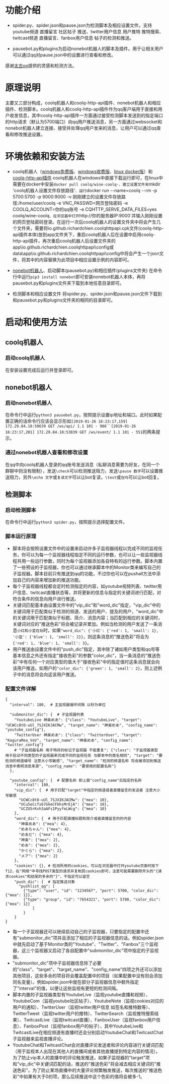 # 功能介绍
  * spider.py、spider.json和pause.json为检测脚本及相应设置文件。支持youtube频道 直播留言 社区帖子 推送、twitter用户信息 用户推特 推特搜索、twitcast频道 直播留言、fanbox用户信息 帖子的检测和推送。  
  
  * pausebot.py和plugins为启动nonebot机器人的脚本及插件。用于让相关用户可以通过qq对pause.json中的设置进行查看和修改。  

感谢[太古oo](https://www.bilibili.com/read/cv4603796)提供的灵感和检测方法。


# 原理说明
主要又三部分构成，coolq机器人和coolq-http-api插件、nonebot机器人和相应插件、检测脚本。coolq机器人和coolq-http-api插件作为qq客户端用于直接和用户收发信息，其中coolq-http-api插件一方面通过接受检测脚本发送到的指定端口的http请求（默认为5700端口）向qq用户推送消息，另一方面通过websocket和nonebot机器人建立连接、接受并处理qq用户发来的消息，让用户可以通过qq查看和修改推送设置。


# 环境依赖和安装方法
  * coolq机器人（[windows免费版](https://cqp.cc/)、[windows收费版](https://cqp.cc/t/14901)、[linux docker版](https://cqp.cc/t/34558)）和[coolq-http-api插件](https://github.com/richardchien/coolq-http-api/releases)
  coolq机器人在windows中直接下载运行即可，在linux中需要在docker中安装`docker pull coolq/wine-coolq·、建立设置文件夹`mkdir 'coolq机器人设置文件存放路径'`、运行`docker run --name=coolq --rm -p 5700:5700 -p 9000:9000 -v 刚刚建立的设置文件存放路径:/home/user/coolq -e VNC_PASSWD=网页登陆密码 -e COOLQ_ACCOUNT=你的qq账号 -e CQHTTP_SERVE_DATA_FILES=yes coolq/wine-coolq`、在浏览器中打开`http://你的服务器IP:9000`并输入刚刚设置的网页登陆密码登录。在运行一次后coolq机器人的设置文件夹中将会产生几个文件夹，需要将io.github.richardchien.coolqhttpapi.cpk文件(coolq-http-api插件本体)放到app文件夹下，重启coolq机器人后在设置中启用coolq-http-api插件，再次重启coolq机器人后设置文件夹的app\io.github.richardchien.coolqhttpapi\config或data\app\io.github.richardchien.coolqhttpapi\config中将会产生一个json文件，将其中的内容替换为此项目中相应设置示例的内容即可。

  * [nonebot机器人](https://nonebot.cqp.moe/)、启动脚本(pausebot.py)和相应插件(plugins文件夹)
  在命令行中运行`pip3 install nonebot`即可安装nonebot机器人本体，再将pausebot.py和plugins文件夹下载到本地任意目录即可。

  * 检测脚本和相应设置文件
  将spider.py、spider.json和pause.json文件下载到和pausebot.py和plugins文件夹的相同的目录即可。


# 启动和使用方法
## coolq机器人
### 启动coolq机器人
在安装设置完成后运行并登录即可。  


## nonebot机器人
### 启动nonebot机器人
在命令行中运行`python3 pausebot.py`，按照提示设置ip地址和端口。此时如果配置正确的话命令行应该会显示形如`[2019-01-26 16:23:17,159] 172.29.84.18:50639 GET /ws/api/ 1.1 101 - 986``[2019-01-26 16:23:17,201] 172.29.84.18:53839 GET /ws/event/ 1.1 101 - 551`的两条提示。  

### 通过nonebot机器人查看和修改设置
在qq中向coolq机器人登录的qq账号发送消息（私聊消息需要为好友，在同一个群聊中则没有限制），发送`\check`可以检测推送阻力，发送`\pause 数字`可以设置推送阻力，另外`\echo 文字`或`复读文字`可以让bot复读，`\test`或`在吗`可以让bot回复。  


## 检测脚本
### 启动检测脚本
在命令行中运行`python3 spider.py`，按照提示选择配置文件。  

### 脚本运行原理
  * 脚本将会按照设置文件中的设置来启动许多子监视器线程以完成不同的监视任务，你可以为每一个监视器线程指定不同的运行参数，也可以让一些监视器线程共用一些运行参数，同时为每个监视器添加各自特有的运行参数。脚本内置了一些预设的子监视器，你也可以通过继承脚本中的Monitor类来编写自己的子监视器。脚本目前只有推送到qq的功能，不过你也可以在pushall方法中添加自己的内容来增加新的推送功能。
  * 每个子监视器线程都会定时检测指定的内容，如youtube视频列表、twitter用户信息、twitcast直播状态等，并将更新的信息与指定的关键词进行匹配，对符合条件的信息向用户进行推送。
  * 关键词匹配基本由设置文件中的"vip_dic"和"word_dic"指定，"vip_dic"中的关键词用于匹配类似于检测的频道、发送的用户、提及的用户，"word_dic"中的关键词用于匹配类似于标题、简介、消息内容；当匹配到相应的关键词时，关键词对应的"推送色彩"将会被记录并累加。例如当检测的用户发送了一条消息`小红和小蓝在玩`时，如果`"word_dic": {'小红': {'red': 1, 'small': 1}, '小蓝': {'blue': 1, 'small': 2}}`，则这条消息的"推送色彩"将会为`{'red': 1, 'blue': 1, 'small': 3}`。
  * 用户推送由设置文件中的"push_dic"指定，其中除了诸如用户类型和qq号等基本信息之外还有指定"接收色彩"的参数"color_dic"，当一条消息的"推送色彩"中有任何一个对应类型的值大于"接收色彩"中的指定值时这条消息就会向该用户推送。如用户的`"color_dic": {'green': 1, 'small': 2}`，则上述例子中的消息将会向这该用户推送。

### 配置文件详解
```
{
  "interval": 180,  # 主监视器循环间隔 以秒为单位
  
  "submonitor_dic": {  # 子监视器列表
    "YoutubeLive 神楽めあ": {"class": "YoutubeLive", "target": "UCWCc8tO-uUl_7SJXIKJACMw", "target_name": "神楽めあ", "config_name": "youtube_config"},
    "TwitterUser 神楽めあ": {"class": "TwitterUser", "target": "KaguraMea_VoV", "target_name": "神楽めあ", "config_name": "twitter_config"}
    # "子监视器名称 用于特异的标记子监视器 不能重复": {"class": "子监视器类型 用于启动不同类型的子监视器来完成不同的监视任务 与脚本中的类名相同", "target": "要检测的频道编号 注意大小写敏感", "target_name": "检测的频道名称 将会被添加到推送消息中表明消息来源", "config_name": "要使用的配置名称"}
  },
  
  "youtube_config": {  # 配置名称 即上面"config_name"后指定的名称
    "interval": 180,
    "vip_dic": {  # 用于匹配"target"中指定的频道或者直播留言的发送者 注意大小写敏感
      "UCWCc8tO-uUl_7SJXIKJACMw": {"mea": 10},
      "UCu5eCcfs67GkeCFbhsMrEjA": {"mea": 10},
      "UCZU5rKvh3aAFs1PyyfeLWcg": {"mea": 10}
    },
    "word_dic": {  # 用于匹配直播标题和简介或者直播留言的的内容
      "神楽めあ": {"mea": 4},
      "めあちゃん": {"mea": 4},
      "めあだ": {"mea": 4},
      "神楽": {"mea": 2},
      "めあ": {"mea": 2},
      "かぐら": {"mea": 2},
      "メア": {"mea": 2}
    },
    "cookies": {}, # 检测所用的cookies，可以在浏览器中打开youtube页面时按下f12，在"网络"中寻找POST类型的请求并复制其cookies即可，注意可能需要删除开头的"{请求cookies"和结尾的多余的"}"，不指定可以留空
    "push_dic": {  # 指定推送对象
      "pushlist_qq": [
        {"type": "user", "id": "1234567", "port": 5700, "color_dic": {"mea": 1}},
        {"type": "group", "id": "7654321", "port": 5700, "color_dic": {"mea": 1}}
			]
		}
	}
}
```

  * 每一个子监视器还可以继续启动自己的子监视器，只要指定的配置中还有"submonitor_dic"项并且添加了相应的子监视器信息的话。例如spider.json中就先启动了基于Monitor类的"Youtube"、"Twitter"、"Fanbox"三个监视器，这三个监视器又启动了各自配置中"submonitor_dic"项中指定的子监视器。
  * "submonitor_dic"项中子监视器信息除了必要的"class"、"target"、"target_name"、"config_name"四项之外还可以添加其他项目，这些多余的项目将会覆盖配置中的项目（如果配置中没有则会添加同名变量）。例如spider.json中就在部分子监视器信息中额外指定了"interval"的值，以便让这些监视有更短的检测间隔。
  * 脚本内置的子监视器类型有YoutubeLive（监视youtube直播和视频）、YoutubeCom（监视youtube社区帖子）、YoutubeNote（监视cookies对应的用户的通知）、TwitterUser（监视twitter用户信息 如签名和推特数等）、TwitterTweet（监视twitter用户的推特）、TwitterSearch（监视推特搜索结果）、TwitcastLive（监视twitcast直播）、FanboxUser（监视fanbox用户信息）、FanboxPost（监视fanbox用户的帖子），其中YoutubeLive和TwitcastLive在相应频道有直播时还会分别启动YoutubeChat和TwitcastChat子监视器来监视直播评论。
  * YoutubeChat和TwitcastChat会对直播评论发送者和评论内容进行关键词匹配（用于监视本人出现在其他人的直播间或者其他直播提到特定内容的情况）。为了防止vip本人的直播中的评论触发推送，如果子监视器的"target"项和"vip_dic"中关键词匹配的话，推送的"推送色彩"将会减去相应关键词的"推送色彩"。为了防止某场直播中的大量评论频繁触发推送，每次推送的"推送色彩"中如果有大于0的项，那么后续推送中这个色彩的值将会被多-1。
